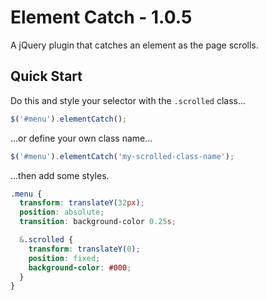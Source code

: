 Element Catch - 1.0.5
==========

A jQuery plugin that catches an element as the page scrolls.



## Quick Start

Do this and style your selector with the `.scrolled` class...

```js
$('#menu').elementCatch();
```

...or define your own class name...

```js
$('#menu').elementCatch('my-scrolled-class-name');
```

...then add some styles.

```scss
.menu {
  transform: translateY(32px);
  position: absolute;
  transition: background-color 0.25s;

  &.scrolled {
    transform: translateY(0);
    position: fixed;
    background-color: #000;
  }
}
```

